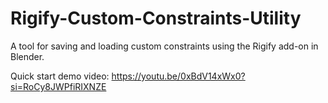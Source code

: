 # Rigify-Custom-Constraints-Utility
A tool for saving and loading custom constraints using the Rigify add-on in Blender.

Quick start demo video:
https://youtu.be/0xBdV14xWx0?si=RoCy8JWPfiRIXNZE
